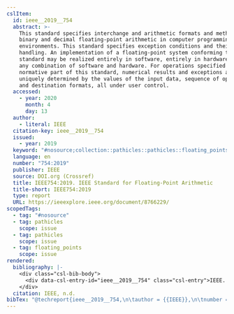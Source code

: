 ```yaml
---
cslItem:
  id: ieee__2019__754
  abstract: >-
    This standard specifies interchange and arithmetic formats and methods for
    binary and decimal floating-point arithmetic in computer programming
    environments. This standard specifies exception conditions and their default
    handling. An implementation of a floating-point system conforming to this
    standard may be realized entirely in software, entirely in hardware, or in
    any combination of software and hardware. For operations specified in the
    normative part of this standard, numerical results and exceptions are
    uniquely determined by the values of the input data, sequence of operations,
    and destination formats, all under user control.
  accessed:
    - year: 2020
      month: 4
      day: 13
  author:
    - literal: IEEE
  citation-key: ieee__2019__754
  issued:
    - year: 2019
  keyword: "#nosource;collection::pathicles::pathicles::floating_points"
  language: en
  number: "754:2019"
  publisher: IEEE
  source: DOI.org (Crossref)
  title: IEEE754:2019. IEEE Standard for Floating-Point Arithmetic
  title-short: IEEE754:2019
  type: report
  URL: https://ieeexplore.ieee.org/document/8766229/
scopedTags:
  - tag: "#nosource"
  - tag: pathicles
    scope: issue
  - tag: pathicles
    scope: issue
  - tag: floating_points
    scope: issue
rendered:
  bibliography: |-
    <div class="csl-bib-body">
      <div data-csl-entry-id="ieee__2019__754" class="csl-entry">IEEE. n.d.. <i>IEEE754:2019. IEEE Standard for Floating-Point Arithmetic</i> (754:2019). IEEE. https://ieeexplore.ieee.org/document/8766229/</div>
    </div>
  citation: IEEE, n.d.
bibTex: "@techreport{ieee__2019__754,\n\tauthor = {{IEEE}},\n\tnumber = {754:2019},\n\tinstitution = {IEEE},\n\ttitle = {IEEE754:2019. {IEEE} {Standard} for {Floating}-{Point} {Arithmetic}},\n}\n\n"
---
```

